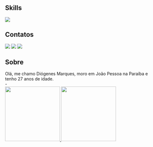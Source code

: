 ## Skills
<div>
  <a href='https://skillicons.dev'>
    <img src='https://skillicons.dev/icons?i=js,html,css,webpack,nodejs,express,mongodb,tailwind,bootstrap,babel,github,react,vscode'></img>
  </a>
</div>

## Contatos
<div>
<!-- <a href="https://www.youtube.com/seu-canal-youtube-aqui" target="_blank"><img loading="lazy" src="https://img.shields.io/badge/YouTube-FF0000?style=for-the-badge&logo=youtube&logoColor=white" target="_blank"></a> -->
<a href="https://instagram.com/diogenesmb" target="_blank"><img loading="lazy" src="https://img.shields.io/badge/-Instagram-%23E4405F?style=for-the-badge&logo=instagram&logoColor=white" target="_blank"></a>
<!-- <a href="https://www.twitch.tv/seu-usuário-aqui" target="_blank"><img loading="lazy" src="https://img.shields.io/badge/Twitch-9146FF?style=for-the-badge&logo=twitch&logoColor=white" target="_blank"></a> -->
<a href = "mailto:developer.diogenes@gmail.com"><img loading="lazy" src="https://img.shields.io/badge/Gmail-D14836?style=for-the-badge&logo=gmail&logoColor=white" target="_blank"></a>
<a href="https://www.linkedin.com/in/diógenes-marques-069784170/" target="_blank"><img loading="lazy" src="https://img.shields.io/badge/-LinkedIn-%230077B5?style=for-the-badge&logo=linkedin&logoColor=white" target="_blank"></a>   
</div>

## Sobre
<div>
  Olá, me chamo Diógenes Marques, moro em João Pessoa na Paraíba e tenho 27 anos de idade.
  <br>
  - 
</div>

<div>
<a href="https://github.com/diogenesm">
<img loading="lazy" height="180em" src="https://github-readme-stats.vercel.app/api/top-langs/?username=diogenesm&layout=compact&langs_count=7&theme=radical"/>
<img loading="lazy" height="180em" src="https://github-readme-stats.vercel.app/api?username=diogenesm&show_icons=true&theme=radical&include_all_commits=true&count_private=true"/>
</div>
<!--
**diogenesm/diogenesm** is a ✨ _special_ ✨ repository because its `README.md` (this file) appears on your GitHub profile.

Here are some ideas to get you started:

- 🔭 I’m currently working on ...
- 🌱 I’m currently learning ...
- 👯 I’m looking to collaborate on ...
- 🤔 I’m looking for help with ...
- 💬 Ask me about ...
- 📫 How to reach me: ...
- 😄 Pronouns: ...
- ⚡ Fun fact: ...
-->
